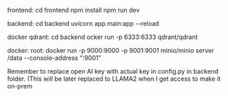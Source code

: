 frontend:
cd frontend
npm install
npm run dev

backend:
cd backend
uvicorn app.main:app --reload  

docker qdrant:
cd backend
ocker run -p 6333:6333 qdrant/qdrant

docker:
root:
docker run -p 9000:9000 -p 9001:9001 minio/minio server /data --console-address ":9001"

Remember to replace open AI key with actual key in config.py in backend folder. (This will be later replaced to LLAMA2 when I get access to make it on-prem
